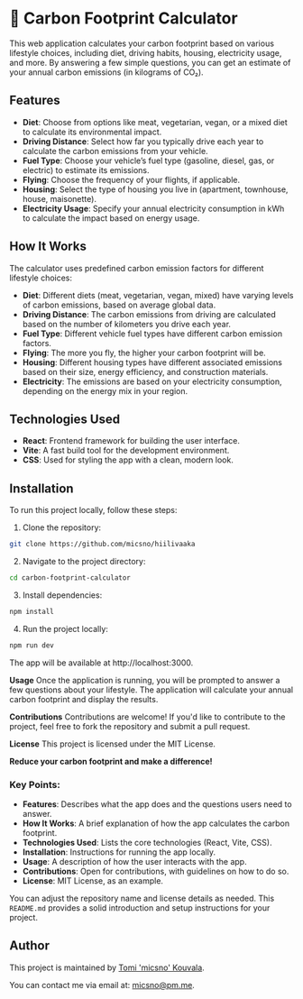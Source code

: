 # 🌱 Carbon Footprint Calculator

This web application calculates your carbon footprint based on various lifestyle choices, including diet, driving habits, housing, electricity usage, and more. By answering a few simple questions, you can get an estimate of your annual carbon emissions (in kilograms of CO₂).

## Features

- **Diet**: Choose from options like meat, vegetarian, vegan, or a mixed diet to calculate its environmental impact.
- **Driving Distance**: Select how far you typically drive each year to calculate the carbon emissions from your vehicle.
- **Fuel Type**: Choose your vehicle’s fuel type (gasoline, diesel, gas, or electric) to estimate its emissions.
- **Flying**: Choose the frequency of your flights, if applicable.
- **Housing**: Select the type of housing you live in (apartment, townhouse, house, maisonette).
- **Electricity Usage**: Specify your annual electricity consumption in kWh to calculate the impact based on energy usage.

## How It Works

The calculator uses predefined carbon emission factors for different lifestyle choices:

- **Diet**: Different diets (meat, vegetarian, vegan, mixed) have varying levels of carbon emissions, based on average global data.
- **Driving Distance**: The carbon emissions from driving are calculated based on the number of kilometers you drive each year.
- **Fuel Type**: Different vehicle fuel types have different carbon emission factors.
- **Flying**: The more you fly, the higher your carbon footprint will be.
- **Housing**: Different housing types have different associated emissions based on their size, energy efficiency, and construction materials.
- **Electricity**: The emissions are based on your electricity consumption, depending on the energy mix in your region.

## Technologies Used

- **React**: Frontend framework for building the user interface.
- **Vite**: A fast build tool for the development environment.
- **CSS**: Used for styling the app with a clean, modern look.

## Installation

To run this project locally, follow these steps:

1. Clone the repository:
```bash
git clone https://github.com/micsno/hiilivaaka
```

2. Navigate to the project directory:
```bash
cd carbon-footprint-calculator
```

3. Install dependencies:
```bash
npm install
```

4. Run the project locally:
```bash
npm run dev
```

The app will be available at http://localhost:3000.


**Usage**
Once the application is running, you will be prompted to answer a few questions about your lifestyle. The application will calculate your annual carbon footprint and display the results.

**Contributions**
Contributions are welcome! If you'd like to contribute to the project, feel free to fork the repository and submit a pull request.

**License**
This project is licensed under the MIT License.

**Reduce your carbon footprint and make a difference!**


### Key Points:
- **Features**: Describes what the app does and the questions users need to answer.
- **How It Works**: A brief explanation of how the app calculates the carbon footprint.
- **Technologies Used**: Lists the core technologies (React, Vite, CSS).
- **Installation**: Instructions for running the app locally.
- **Usage**: A description of how the user interacts with the app.
- **Contributions**: Open for contributions, with guidelines on how to do so.
- **License**: MIT License, as an example.

You can adjust the repository name and license details as needed. This `README.md` provides a solid introduction and setup instructions for your project.

## Author

This project is maintained by [Tomi 'micsno' Kouvala](https://kouvala.tech).

You can contact me via email at: [micsno@pm.me](mailto:micsno@pm.me).
